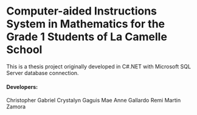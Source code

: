 # Computer-aided Instructions System in Mathematics for the Grade 1 Students of La Camelle School

This is a thesis project originally developed in C#.NET with Microsoft SQL Server database connection.

#### Developers:
Christopher Gabriel
Crystalyn Gaguis
Mae Anne Gallardo
Remi Martin Zamora